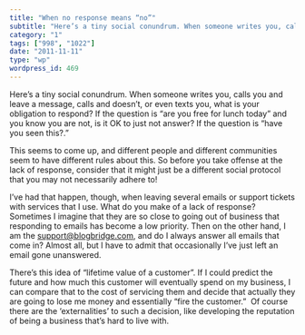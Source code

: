 ```yaml
---
title: "When no response means “no”"
subtitle: "Here’s a tiny social conundrum. When someone writes you, calls you and leave a message, calls and do..."
category: "1"
tags: ["998", "1022"]
date: "2011-11-11"
type: "wp"
wordpress_id: 469
---
```

Here’s a tiny social conundrum. When someone writes you, calls you and leave a message, calls and doesn’t, or even texts you, what is your obligation to respond? If the question is “are you free for lunch today” and you know you are not, is it OK to just not answer? If the question is “have you seen this?.”

This seems to come up, and different people and different communities seem to have different rules about this. So before you take offense at the lack of response, consider that it might just be a different social protocol that you may not necessarily adhere to!

I’ve had that happen, though, when leaving several emails or support tickets with services that I use. What do you make of a lack of response? Sometimes I imagine that they are so close to going out of business that responding to emails has become a low priority. Then on the other hand, I am the support@blogbridge.com, and do I always answer all emails that come in? Almost all, but I have to admit that occasionally I’ve just left an email gone unanswered.

There’s this idea of “lifetime value of a customer”. If I could predict the future and how much this customer will eventually spend on my business, I can compare that to the cost of servicing them and decide that actually they are going to lose me money and essentially “fire the customer.”  Of course there are the ‘externalities’ to such a decision, like developing the reputation of being a business that’s hard to live with.